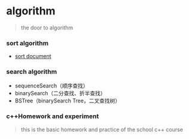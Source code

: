 # algorithm
> the door to algorithm
### sort algorithm
- [sort document](https://github.com/2631478675/algorithm/blob/master/sort/sort.md)
### search algorithm
- sequenceSearch（顺序查找）
- binarySearch（二分查找、折半查找）
- BSTree（binarySearch Tree，二叉查找树）
### c++Homework and experiment
> this is the basic homework and practice of the school c++ course
